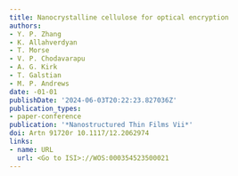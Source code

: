 ```yaml
---
title: Nanocrystalline cellulose for optical encryption
authors:
- Y. P. Zhang
- K. Allahverdyan
- T. Morse
- V. P. Chodavarapu
- A. G. Kirk
- T. Galstian
- M. P. Andrews
date: -01-01
publishDate: '2024-06-03T20:22:23.827036Z'
publication_types:
- paper-conference
publication: '*Nanostructured Thin Films Vii*'
doi: Artn 91720r 10.1117/12.2062974
links:
- name: URL
  url: <Go to ISI>://WOS:000354523500021
---
```

